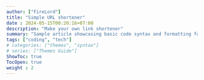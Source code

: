 ```yaml
---
author: ["FireLord"]
title: "Simple URL shortener"
date : 2024-05-15T00:20:16+07:00
description: "Make your own link shortener"
summary: "Sample article showcasing basic code syntax and formatting for HTML elements."
tags: ["coding", "tech"]
# categories: ["themes", "syntax"]
# series: ["Themes Guide"]
ShowToc: true
TocOpen: true
weight : 2 
---
```


